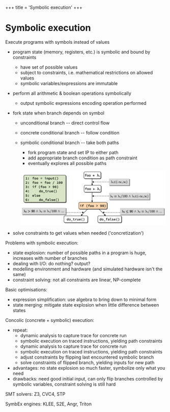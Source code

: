 +++
title = 'Symbolic execution'
+++

# Symbolic execution
Execute programs with symbols instead of values
- program state (memory, registers, etc.) is symbolic and bound by constraints
    - have set of possible values
    - subject to constraints, i.e. mathematical restrictions on allowed values
    - symbolic variables/expressions are immutable
- perform all arithmetic & boolean operations symbolically
    - output symbolic expressions encoding operation performed
- fork state when branch depends on symbol
    - unconditional branch -- direct control flow
    - concrete conditional branch -- follow condition
    - symbolic conditional branch -- take both paths
        - fork program state and set IP to either path
        - add appropriate branch condition as path constraint
        - eventually explores all possible paths

        ![Symbolic execution example](symbolic-execution-example.png)

- solve constraints to get values when needed ('concretization')

Problems with symbolic execution:
- state explosion: number of possible paths in a program is huge, increases with number of branches
- dealing with I/O: do nothing? output?
- modelling environment and hardware (and simulated hardware isn't the same)
- constraint solving: not all constraints are linear, NP-complete

Basic optimisations:
- expression simplification: use algebra to bring down to minimal form
- state merging: mitigate state explosion when little difference between states

Concolic (concrete + symbolic) execution:
- repeat:
    - dynamic analysis to capture trace for concrete run
    - symbolic execution on traced instructions, yielding path constraints
    - dynamic analysis to capture trace for concrete run
    - symbolic execution on traced instructions, yielding path constraints
    - adjust constraints by flipping last encountered symbolic branch
    - solve constraints of flipped branch, yielding inputs for new path
- advantages: no state explosion so much faster, symbolize only what you need
- drawbacks: need good initial input, can only flip branches controlled by symbolic variables, constraint solving is still hard

SMT solvers: Z3, CVC4, STP

SymbEx engines: KLEE, S2E, Angr, Triton

